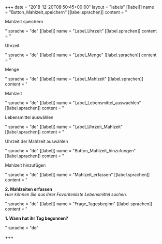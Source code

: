 +++
date = "2018-12-20T08:50:45+00:00"
layout = "labels"
[[label]]
name = "Button_Mahlzeit_speichern"
[[label.sprachen]]
content = "<p>Mahlzeit speichern</p>"
sprache = "de"
[[label]]
name = "Label_Uhrzeit"
[[label.sprachen]]
content = "<p>Uhrzeit</p>"
sprache = "de"
[[label]]
name = "Label_Menge"
[[label.sprachen]]
content = "<p>Menge</p>"
sprache = "de"
[[label]]
name = "Label_Mahlzeit"
[[label.sprachen]]
content = "<p>Mahlzeit</p>"
sprache = "de"
[[label]]
name = "Label_Lebensmittel_auswaehlen"
[[label.sprachen]]
content = "<p>Lebensmittel auswählen</p>"
sprache = "de"
[[label]]
name = "Label_Uhrzeit_Mahlzeit"
[[label.sprachen]]
content = "<p>Uhrzeit der Mahlzeit auswählen</p>"
sprache = "de"
[[label]]
name = "Button_Mahlzeit_hinzufuegen"
[[label.sprachen]]
content = "<p>Mahlzeit hinzufügen</p>"
sprache = "de"
[[label]]
name = "Mahlzeit_erfassen"
[[label.sprachen]]
content = "<p><strong>2. Mahlzeiten erfassen<br></strong><em>Hier können Sie aus Ihrer Favoritenliste Lebensmittel suchen.</em></p>"
sprache = "de"
[[label]]
name = "Frage_Tagesbeginn"
[[label.sprachen]]
content = "<p><strong>1. Wann hat ihr Tag begonnen?</strong></p>"
sprache = "de"

+++
